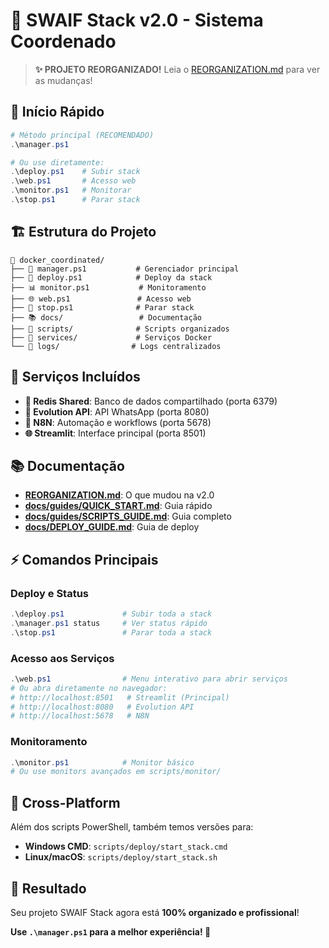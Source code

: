 # 🚀 SWAIF Stack v2.0 - Sistema Coordenado

> **✨ PROJETO REORGANIZADO!** Leia o [REORGANIZATION.md](REORGANIZATION.md) para ver as mudanças!

## 🎯 Início Rápido

```powershell
# Método principal (RECOMENDADO)
.\manager.ps1

# Ou use diretamente:
.\deploy.ps1    # Subir stack
.\web.ps1       # Acesso web  
.\monitor.ps1   # Monitorar
.\stop.ps1      # Parar stack
```

## 🏗️ Estrutura do Projeto

```
📁 docker_coordinated/
├── 🚀 manager.ps1           # Gerenciador principal
├── 🚀 deploy.ps1            # Deploy da stack
├── 📊 monitor.ps1           # Monitoramento
├── 🌐 web.ps1               # Acesso web
├── 🛑 stop.ps1              # Parar stack
├── 📚 docs/                 # Documentação
├── 🔧 scripts/              # Scripts organizados
├── 🐳 services/             # Serviços Docker
└── 📝 logs/                # Logs centralizados
```

## 🐳 Serviços Incluídos

- **🔧 Redis Shared**: Banco de dados compartilhado (porta 6379)
- **📱 Evolution API**: API WhatsApp (porta 8080)
- **🔄 N8N**: Automação e workflows (porta 5678)  
- **🌐 Streamlit**: Interface principal (porta 8501)

## 📚 Documentação

- **[REORGANIZATION.md](REORGANIZATION.md)**: O que mudou na v2.0
- **[docs/guides/QUICK_START.md](docs/guides/QUICK_START.md)**: Guia rápido
- **[docs/guides/SCRIPTS_GUIDE.md](docs/guides/SCRIPTS_GUIDE.md)**: Guia completo
- **[docs/DEPLOY_GUIDE.md](docs/DEPLOY_GUIDE.md)**: Guia de deploy

## ⚡ Comandos Principais

### Deploy e Status
```powershell
.\deploy.ps1             # Subir toda a stack
.\manager.ps1 status     # Ver status rápido
.\stop.ps1               # Parar toda a stack
```

### Acesso aos Serviços
```powershell
.\web.ps1                # Menu interativo para abrir serviços
# Ou abra diretamente no navegador:
# http://localhost:8501   # Streamlit (Principal)
# http://localhost:8080   # Evolution API
# http://localhost:5678   # N8N
```

### Monitoramento
```powershell
.\monitor.ps1            # Monitor básico
# Ou use monitors avançados em scripts/monitor/
```

## 🔄 Cross-Platform

Além dos scripts PowerShell, também temos versões para:
- **Windows CMD**: `scripts/deploy/start_stack.cmd`
- **Linux/macOS**: `scripts/deploy/start_stack.sh`

## 🎉 Resultado

Seu projeto SWAIF Stack agora está **100% organizado e profissional**!

**Use `.\manager.ps1` para a melhor experiência! 🚀**
